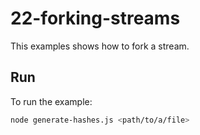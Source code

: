 # 22-forking-streams

This examples shows how to fork a stream.


## Run

To run the example:

```bash
node generate-hashes.js <path/to/a/file>
```
